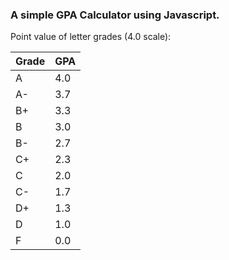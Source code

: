 ### A simple GPA Calculator using Javascript.

Point value of letter grades (4.0 scale):

| Grade  | GPA |
| --- | --- |
| A  | 4.0  |
| A-  | 3.7  |
| B+  | 3.3  |
| B  | 3.0  |
| B-  | 2.7  |
| C+  | 2.3  |
| C  | 2.0  |
| C-  | 1.7  |
| D+  | 1.3  |
| D  | 1.0  |
| F  | 0.0  |
